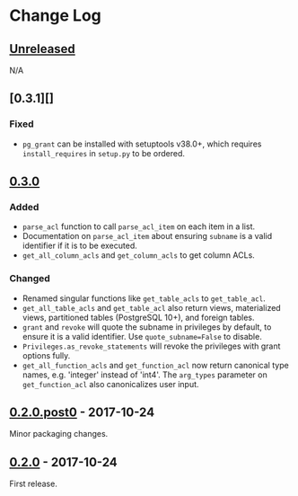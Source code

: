 # Change Log

## [Unreleased][unreleased]
N/A

## [0.3.1][]
### Fixed
- `pg_grant` can be installed with setuptools v38.0+, which requires
  `install_requires` in `setup.py` to be ordered.

## [0.3.0][]
### Added
- `parse_acl` function to call `parse_acl_item` on each item in a list.
- Documentation on `parse_acl_item` about ensuring `subname` is a valid
  identifier if it is to be executed.
- `get_all_column_acls` and `get_column_acls` to get column ACLs.

### Changed
- Renamed singular functions like `get_table_acls` to `get_table_acl`.
- `get_all_table_acls` and `get_table_acl` also return views, materialized
  views, partitioned tables (PostgreSQL 10+), and foreign tables.
- `grant` and `revoke` will quote the subname in privileges by default, to
  ensure it is a valid identifier. Use `quote_subname=False` to disable.
- `Privileges.as_revoke_statements` will revoke the privileges with grant
  options fully.
- `get_all_function_acls` and `get_function_acl` now return canonical type
  names, e.g. 'integer' instead of 'int4'. The `arg_types` parameter on
  `get_function_acl` also canonicalizes user input.

## [0.2.0.post0] - 2017-10-24

Minor packaging changes.

## [0.2.0] - 2017-10-24

First release.

[unreleased]: https://github.com/python-astrodynamics/spacetrack/compare/v0.3.1...HEAD
[0.3.0]: https://github.com/RazerM/pg_grant/compare/v0.3.0...v0.3.1
[0.3.0]: https://github.com/RazerM/pg_grant/compare/v0.2.0...v0.3.0
[0.2.0.post0]: https://github.com/RazerM/pg_grant/compare/v0.2.0...v.2.0.post0
[0.2.0]: https://github.com/RazerM/pg_grant/compare/38e53889bf9923b63d79805dc050dcd26a40d518...vå0.2.0

